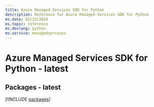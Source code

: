 ```yaml
---
title: Azure Managed Services SDK for Python
description: Reference for Azure Managed Services SDK for Python
ms.date: 02/23/2024
ms.topic: reference
ms.devlang: python
ms.service: managedservices
---
```

# Azure Managed Services SDK for Python - latest
## Packages - latest
[!INCLUDE [packages](managed-services-index.md)]
